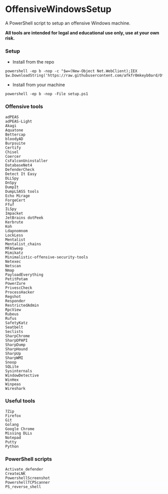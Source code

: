 # OffensiveWindowsSetup
A PowerShell script to setup an offensive Windows machine.

**All tools are intended for legal and educational use only, use at your own risk.**

### Setup
- Install from the repo
```
powershell -ep b -nop -c "$w=(New-Object Net.WebClient);IEX $w.DownloadString('https://raw.githubusercontent.com/afkfr0mkeyb0ard/OffensiveWindowsSetup/refs/heads/main/setup.ps1');"
```

- Install from your machine
```
powershell -ep b -nop -File setup.ps1
```

### Offensive tools
```
adPEAS
adPEAS-Light
Akagi
Aquatone
Bettercap
bloodyAD
Burpsuite
Certify
Chisel
Coercer
CsFalconUninstaller
DatabaseNet4
DefenderCheck
Detect It Easy
DLLSpy
DnSpy
DumpIt
DumpLSASS tools
Echo Mirage
ForgeCert
Ffuf
ILSpy
Impacket
JetBrains dotPeek
Kerbrute
Koh
Ldapnomnom
LockLess
Mentalist
Mentalist_chains 
MFASweep
Mimikatz
Minimalistic-offensive-security-tools
Netexec
Netscan
Nmap
PayloadEverything
PetitPotam
PowerZure
PrivescCheck
ProcessHacker
Regshot
Responder
RestrictedAdmin
RpcView
Rubeus
Rufus
SafetyKatz
Seatbelt
Seclists
SharpChrome
SharpDPAPI
SharpDump
SharpHound
SharpUp
SharpWMI
Snoop
SQLite
Sysinternals
WindowDetective
WinHex
Winpeas
Wireshark
```

### Useful tools
```
7Zip
Firefox
Git
Golang
Google Chrome
Missing DLLs
Notepad
Putty
Python
```

### PowerShell scripts
```
Activate_defender
CreateLNK
PowershellScreenshot
PowershellTCPScanner
PS_reverse_shell
```
